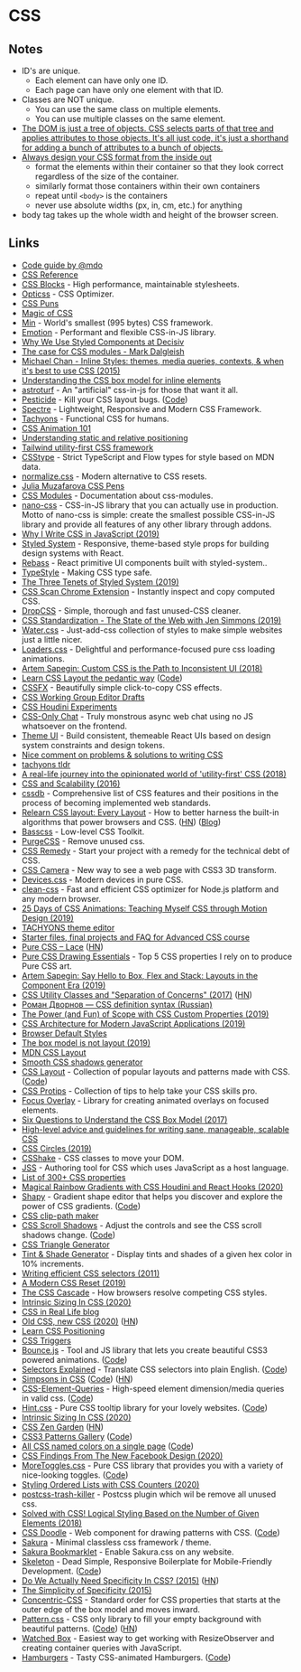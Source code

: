 # CSS

## Notes

* ID's are unique.
  * Each element can have only one ID.
  * Each page can have only one element with that ID.
* Classes are NOT unique.
  * You can use the same class on multiple elements.
  * You can use multiple classes on the same element.
* [The DOM is just a tree of objects. CSS selects parts of that tree and applies attributes to those objects. It's all just code, it's just a shorthand for adding a bunch of attributes to a bunch of objects.](https://www.reddit.com/r/javascript/comments/9jpvon/do_you_even_need_a_css_framework/)
* [Always design your CSS format from the inside out](https://www.quora.com/What-is-the-best-way-to-prevent-divs-from-overlapping-I-have-3-divs-The-First-div-changes-its-size-and-overlaps-the-second-one-which-is-a-set-of-images)
  * format the elements within their container so that they look correct regardless of the size of the container.
  * similarly format those containers within their own containers
  * repeat until `<body>` is the containers
  * never use absolute widths \(px, in, cm, etc.\) for anything
* body tag takes up the whole width and height of the browser screen.

## Links

* [Code guide by @mdo](http://codeguide.co/)
* [CSS Reference](https://cssreference.io/)
* [CSS Blocks](https://github.com/linkedin/css-blocks) - High performance, maintainable stylesheets.
* [Opticss](https://github.com/linkedin/opticss) - CSS Optimizer.
* [CSS Puns](https://saijogeorge.com/css-puns/)
* [Magic of CSS](https://adamschwartz.co/magic-of-css/)
* [Min](https://github.com/owenversteeg/min) - World's smallest \(995 bytes\) CSS framework.
* [Emotion](https://emotion.sh/) - Performant and flexible CSS-in-JS library.
* [Why We Use Styled Components at Decisiv](https://medium.com/@_alanbsmith/why-we-use-styled-components-at-decisiv-a8ac6e1507ac)
* [The case for CSS modules - Mark Dalgleish](https://www.youtube.com/watch?v=zR1lOuyQEt8)
* [Michael Chan - Inline Styles: themes, media queries, contexts, & when it's best to use CSS \(2015\)](https://www.youtube.com/watch?v=ERB1TJBn32c)
* [Understanding the CSS box model for inline elements](https://hacks.mozilla.org/2015/03/understanding-inline-box-model/)
* [astroturf](https://github.com/4Catalyzer/astroturf) - An "artificial" css-in-js for those that want it all.
* [Pesticide](https://chrome.google.com/webstore/detail/pesticide-for-chrome/bblbgcheenepgnnajgfpiicnbbdmmooh) - Kill your CSS layout bugs. \([Code](https://github.com/mrmrs/pesticide)\)
* [Spectre](https://github.com/picturepan2/spectre) - Lightweight, Responsive and Modern CSS Framework.
* [Tachyons](https://github.com/tachyons-css/tachyons) - Functional CSS for humans.
* [CSS Animation 101](https://github.com/cssanimation/css-animation-101#readme)
* [Understanding static and relative positioning](https://webplatform.github.io/docs/tutorials/static_and_relative_positioning/)
* [Tailwind utility-first CSS framework](https://tailwindcss.com/docs/what-is-tailwind/)
* [CSStype](https://github.com/frenic/csstype) - Strict TypeScript and Flow types for style based on MDN data.
* [normalize.css](https://github.com/necolas/normalize.css) - Modern alternative to CSS resets.
* [Julia Muzafarova CSS Pens](https://codepen.io/miocene/)
* [CSS Modules](https://github.com/css-modules/css-modules) - Documentation about css-modules.
* [nano-css](https://github.com/streamich/nano-css) - CSS-in-JS library that you can actually use in production. Motto of nano-css is simple: create the smallest possible CSS-in-JS library and provide all features of any other library through addons.
* [Why I Write CSS in JavaScript \(2019\)](https://mxstbr.com/thoughts/css-in-js/)
* [Styled System](https://github.com/jxnblk/styled-system) - Responsive, theme-based style props for building design systems with React.
* [Rebass](https://github.com/rebassjs/rebass) - React primitive UI components built with styled-system..
* [TypeStyle](https://github.com/typestyle/typestyle) - Making CSS type safe.
* [The Three Tenets of Styled System \(2019\)](https://jxnblk.com/blog/the-three-tenets-of-styled-system/)
* [CSS Scan Chrome Extension](https://getcssscan.com/) - Instantly inspect and copy computed CSS.
* [DropCSS](https://github.com/leeoniya/dropcss) - Simple, thorough and fast unused-CSS cleaner.
* [CSS Standardization - The State of the Web with Jen Simmons \(2019\)](https://www.youtube.com/watch?v=TQ7NqpFMbFs)
* [Water.css](https://github.com/kognise/water.css) - Just-add-css collection of styles to make simple websites just a little nicer.
* [Loaders.css](https://github.com/ConnorAtherton/loaders.css) - Delightful and performance-focused pure css loading animations.
* [Artem Sapegin: Custom CSS is the Path to Inconsistent UI \(2018\)](https://www.youtube.com/watch?v=t5VTLwAias8)
* [Learn CSS Layout the pedantic way](http://book.mixu.net/css/) \([Code](https://github.com/mixu/cssbook)\)
* [CSSFX](https://cssfx.dev/) - Beautifully simple click-to-copy CSS effects.
* [CSS Working Group Editor Drafts](https://drafts.csswg.org/)
* [CSS Houdini Experiments](https://css-houdini.rocks/)
* [CSS-Only Chat](https://github.com/kkuchta/css-only-chat) - Truly monstrous async web chat using no JS whatsoever on the frontend.
* [Theme UI](https://github.com/system-ui/theme-ui) - Build consistent, themeable React UIs based on design system constraints and design tokens.
* [Nice comment on problems & solutions to writing CSS](https://github.com/tachyons-css/tachyons/issues/12#issuecomment-309565525)
* [tachyons tldr](https://tachyons-tldr.now.sh/#/classes)
* [A real-life journey into the opinionated world of 'utility-first' CSS \(2018\)](https://www.youtube.com/watch?v=2-q4asoHUqU)
* [CSS and Scalability \(2016\)](https://mrmrs.cc/writing/scalable-css/)
* [cssdb](https://cssdb.org/) - Comprehensive list of CSS features and their positions in the process of becoming implemented web standards.
* [Relearn CSS layout: Every Layout](https://absolutely.every-layout.dev/) - How to better harness the built-in algorithms that power browsers and CSS. \([HN](https://news.ycombinator.com/item?id=20196061)\) \([Blog](https://every-layout.dev/blog/algorithmic-design/)\)
* [Basscss](https://github.com/basscss/basscss) - Low-level CSS Toolkit.
* [PurgeCSS](https://github.com/FullHuman/purgecss) - Remove unused css.
* [CSS Remedy](https://github.com/mozdevs/cssremedy) - Start your project with a remedy for the technical debt of CSS.
* [CSS Camera](https://github.com/WoodNeck/css-camera) - New way to see a web page with CSS3 3D transform.
* [Devices.css](https://github.com/picturepan2/devices.css) - Modern devices in pure CSS.
* [clean-css](https://github.com/jakubpawlowicz/clean-css) - Fast and efficient CSS optimizer for Node.js platform and any modern browser.
* [25 Days of CSS Animations: Teaching Myself CSS through Motion Design \(2019\)](https://dev.to/acupoftee/25-days-of-css-animations-teaching-myself-css-through-motion-design-4l10)
* [TACHYONS theme editor](https://components.ai/tachyons-theme/)
* [Starter files, final projects and FAQ for Advanced CSS course](https://github.com/jonasschmedtmann/advanced-css-course)
* [Pure CSS – Lace](https://diana-adrianne.com/purecss-lace/) \([HN](https://news.ycombinator.com/item?id=21440508)\)
* [Pure CSS Drawing Essentials](https://diana-adrianne.com/how/) - Top 5 CSS properties I rely on to produce Pure CSS art.
* [Artem Sapegin: Say Hello to Box, Flex and Stack: Layouts in the Component Era \(2019\)](https://www.youtube.com/watch?v=zvuKuFgp96o)
* [CSS Utility Classes and "Separation of Concerns" \(2017\)](https://adamwathan.me/css-utility-classes-and-separation-of-concerns/) \([HN](https://news.ycombinator.com/item?id=21553496)\)
* [Роман Дворнов — CSS definition syntax \(Russian\)](https://www.youtube.com/watch?v=8kjE1n6mQ2s)
* [The Power \(and Fun\) of Scope with CSS Custom Properties \(2019\)](https://css-tricks.com/the-power-and-fun-of-scope-with-css-custom-properties/)
* [CSS Architecture for Modern JavaScript Applications \(2019\)](https://www.madebymike.com.au/writing/css-architecture-for-modern-web-applications/?utm_source=CSS-Weekly&utm_campaign=Issue-388&utm_medium=email)
* [Browser Default Styles](https://browserdefaultstyles.com/)
* [The box model is not layout \(2019\)](https://kilianvalkhof.com/2019/design/the-box-model-is-not-layout/)
* [MDN CSS Layout](https://developer.mozilla.org/en-US/docs/Learn/CSS/CSS_layout)
* [Smooth CSS shadows generator](https://brumm.af/shadows)
* [CSS Layout](https://csslayout.io/patterns) - Collection of popular layouts and patterns made with CSS. \([Code](https://github.com/phuoc-ng/csslayout)\)
* [CSS Protips](https://github.com/AllThingsSmitty/css-protips#readme) - Collection of tips to help take your CSS skills pro.
* [Focus Overlay](https://github.com/mmahandev/FocusOverlay) - Library for creating animated overlays on focused elements.
* [Six Questions to Understand the CSS Box Model \(2017\)](https://medium.com/launch-school/https-medium-com-dembasiby-understanding-the-css-box-model-b005a82593a6)
* [High-level advice and guidelines for writing sane, manageable, scalable CSS](https://cssguidelin.es/)
* [CSS Circles \(2019\)](https://cloudfour.com/thinks/css-circles/)
* [CSShake](https://github.com/elrumordelaluz/csshake) - CSS classes to move your DOM.
* [JSS](https://github.com/cssinjs/jss) - Authoring tool for CSS which uses JavaScript as a host language.
* [List of 300+ CSS properties](https://www.web4college.com/css-play/index.php)
* [Magical Rainbow Gradients with CSS Houdini and React Hooks \(2020\)](https://www.joshwcomeau.com/posts/rainbow-button/)
* [Shapy](https://shapy.app/) - Gradient shape editor that helps you discover and explore the power of CSS gradients. \([Code](https://github.com/vicbergquist/shapy)\)
* [CSS clip-path maker](https://bennettfeely.com/clippy/)
* [CSS Scroll Shadows](https://css-scroll-shadows.now.sh/) - Adjust the controls and see the CSS scroll shadows change. \([Code](https://github.com/stefanjudis/css-scroll-shadows/)\)
* [CSS Triangle Generator](http://apps.eky.hk/css-triangle-generator/)
* [Tint & Shade Generator](https://maketintsandshades.com/) - Display tints and shades of a given hex color in 10% increments.
* [Writing efficient CSS selectors \(2011\)](https://csswizardry.com/2011/09/writing-efficient-css-selectors/)
* [A Modern CSS Reset \(2019\)](https://hankchizljaw.com/wrote/a-modern-css-reset/)
* [The CSS Cascade](https://wattenberger.com/blog/css-cascade) - How browsers resolve competing CSS styles.
* [Intrinsic Sizing In CSS \(2020\)](https://ishadeed.com/article/intrinsic-sizing-in-css/)
* [CSS in Real Life blog](https://css-irl.info/)
* [Old CSS, new CSS \(2020\)](https://eev.ee/blog/2020/02/01/old-css-new-css/) \([HN](https://news.ycombinator.com/item?id=22215931)\)
* [Learn CSS Positioning](https://ishadeed.com/article/learn-css-positioning/)
* [CSS Triggers](https://csstriggers.com/)
* [Bounce.js](http://bouncejs.com/) - Tool and JS library that lets you create beautiful CSS3 powered animations. \([Code](https://github.com/tictail/bounce.js)\)
* [Selectors Explained](https://hugogiraudel.github.io/selectors-explained/) - Translate CSS selectors into plain English. \([Code](https://github.com/HugoGiraudel/selectors-explained)\)
* [Simpsons in CSS](https://pattle.github.io/simpsons-in-css/) \([Code](https://github.com/pattle/simpsons-in-css)\) \([HN](https://news.ycombinator.com/item?id=22429958)\)
* [CSS-Element-Queries](http://marcj.github.io/css-element-queries/) - High-speed element dimension/media queries in valid css. \([Code](https://github.com/marcj/css-element-queries)\)
* [Hint.css](https://kushagra.dev/lab/hint/) - Pure CSS tooltip library for your lovely websites. \([Code](https://github.com/chinchang/hint.css)\)
* [Intrinsic Sizing In CSS \(2020\)](https://ishadeed.com/article/intrinsic-sizing-in-css/)
* [CSS Zen Garden](http://www.csszengarden.com/) \([HN](https://news.ycombinator.com/item?id=22627018)\)
* [CSS3 Patterns Gallery](https://leaverou.github.io/css3patterns/) \([Code](https://github.com/LeaVerou/css3patterns)\)
* [All CSS named colors on a single page](https://sapegin.github.io/csscolors/) \([Code](https://github.com/sapegin/csscolors)\)
* [CSS Findings From The New Facebook Design \(2020\)](https://ishadeed.com/article/new-facebook-css/)
* [MoreToggles.css](https://jnkkkk.github.io/MoreToggles.css/) - Pure CSS library that provides you with a variety of nice-looking toggles. \([Code](https://github.com/JNKKKK/MoreToggles.css)\)
* [Styling Ordered Lists with CSS Counters \(2020\)](https://joshwcomeau.com/css/styling-ordered-lists-with-css-counters/)
* [postcss-trash-killer](https://github.com/Rammfall/postcss-trash-killer) - Postcss plugin which wil be remove all unused css.
* [Solved with CSS! Logical Styling Based on the Number of Given Elements \(2018\)](https://css-tricks.com/solved-with-css-logical-styling-based-on-the-number-of-given-elements/)
* [CSS Doodle](https://css-doodle.com/) - Web component for drawing patterns with CSS. \([Code](https://github.com/css-doodle/css-doodle)\)
* [Sakura](https://github.com/oxalorg/sakura) - Minimal classless css framework / theme.
* [Sakura Bookmarklet](https://oxal.org/projects/sakura/bookmark) - Enable Sakura.css on any website.
* [Skeleton](http://getskeleton.com/) - Dead Simple, Responsive Boilerplate for Mobile-Friendly Development. \([Code](https://github.com/dhg/Skeleton)\)
* [Do We Actually Need Specificity In CSS? \(2015\)](https://philipwalton.com/articles/do-we-actually-need-specificity-in-css/) \([HN](https://news.ycombinator.com/item?id=22897510)\)
* [The Simplicity of Specificity \(2015\)](https://codepen.io/davidkpiano/post/the-simplicity-of-specificity)
* [Concentric-CSS](https://github.com/brandon-rhodes/Concentric-CSS) - Standard order for CSS properties that starts at the outer edge of the box model and moves inward.
* [Pattern.css](https://bansal.io/pattern-css) - CSS only library to fill your empty background with beautiful patterns. \([Code](https://github.com/bansal-io/pattern.css)\) \([HN](https://news.ycombinator.com/item?id=22933697)\)
* [Watched Box](https://github.com/Heydon/watched-box) - Easiest way to get working with ResizeObserver and creating container queries with JavaScript.
* [Hamburgers](https://jonsuh.com/hamburgers/) - Tasty CSS-animated Hamburgers. \([Code](https://github.com/jonsuh/hamburgers)\)

